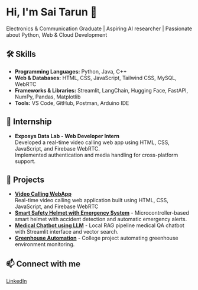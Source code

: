 # Hi, I'm Sai Tarun 👋
Electronics & Communication Graduate | Aspiring AI researcher | Passionate about Python, Web & Cloud Development  

## 🛠 Skills
- **Programming Languages:** Python, Java, C++  
- **Web & Databases:** HTML, CSS, JavaScript, Tailwind CSS, MySQL, WebRTC  
- **Frameworks & Libraries:** Streamlit, LangChain, Hugging Face, FastAPI, NumPy, Pandas, Matplotlib  
- **Tools:** VS Code, GitHub, Postman, Arduino IDE  

## 💼 Internship
- **Exposys Data Lab - Web Developer Intern**  
  Developed a real-time video calling web app using HTML, CSS, JavaScript, and Firebase WebRTC.  
  Implemented authentication and media handling for cross-platform support.  

## 🔧 Projects
- **[Video Calling WebApp](https://github.com/SaiTarun/Video-Calling-WebApp)**  
  Real-time video calling web application built using HTML, CSS, JavaScript, and Firebase WebRTC
- **[Smart Safety Helmet with Emergency System](link-to-repo)** - Microcontroller-based smart helmet with accident detection and automatic emergency alerts.  
- **[Medical Chatbot using LLM](link-to-repo)** - Local RAG pipeline medical QA chatbot with Streamlit interface and vector search.  
- **[Greenhouse Automation](link-to-repo)** - College project automating greenhouse environment monitoring.  

## 📫 Connect with me
[LinkedIn](https://linkedin.com/in/your-link)
